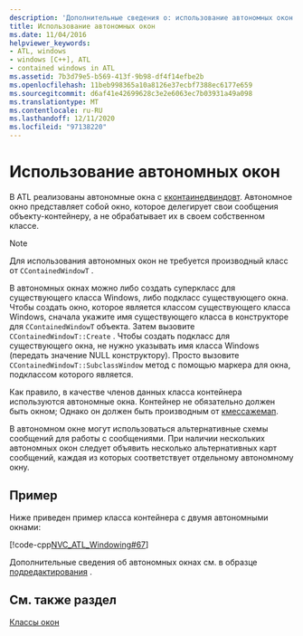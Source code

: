 ```yaml
---
description: 'Дополнительные сведения о: использование автономных окон'
title: Использование автономных окон
ms.date: 11/04/2016
helpviewer_keywords:
- ATL, windows
- windows [C++], ATL
- contained windows in ATL
ms.assetid: 7b3d79e5-b569-413f-9b98-df4f14efbe2b
ms.openlocfilehash: 11beb998365a10a8126e37ecbf7388ec6177e659
ms.sourcegitcommit: d6af41e42699628c3e2e6063ec7b03931a49a098
ms.translationtype: MT
ms.contentlocale: ru-RU
ms.lasthandoff: 12/11/2020
ms.locfileid: "97138220"
---
```

# <a name="using-contained-windows"></a>Использование автономных окон

В ATL реализованы автономные окна с [кконтаинедвиндовт](../atl/reference/ccontainedwindowt-class.md). Автономное окно представляет собой окно, которое делегирует свои сообщения объекту-контейнеру, а не обрабатывает их в своем собственном классе.

> [!NOTE]
> Для использования автономных окон не требуется производный класс от `CContainedWindowT` .

В автономных окнах можно либо создать суперкласс для существующего класса Windows, либо подкласс существующего окна. Чтобы создать окно, которое является классом существующего класса Windows, сначала укажите имя существующего класса в конструкторе для `CContainedWindowT` объекта. Затем вызовите `CContainedWindowT::Create` . Чтобы создать подкласс для существующего окна, не нужно указывать имя класса Windows (передать значение NULL конструктору). Просто вызовите `CContainedWindowT::SubclassWindow` метод с помощью маркера для окна, подклассом которого является.

Как правило, в качестве членов данных класса контейнера используются автономные окна. Контейнер не обязательно должен быть окном; Однако он должен быть производным от [кмессажемап](../atl/reference/cmessagemap-class.md).

В автономном окне могут использоваться альтернативные схемы сообщений для работы с сообщениями. При наличии нескольких автономных окон следует объявить несколько альтернативных карт сообщений, каждая из которых соответствует отдельному автономному окну.

## <a name="example"></a>Пример

Ниже приведен пример класса контейнера с двумя автономными окнами:

[!code-cpp[NVC_ATL_Windowing#67](../atl/codesnippet/cpp/using-contained-windows_1.h)]

Дополнительные сведения об автономных окнах см. в образце [подредактирования](https://github.com/Microsoft/VCSamples/tree/master/VC2008Samples/ATL/Controls/SubEdit) .

## <a name="see-also"></a>См. также раздел

[Классы окон](../atl/atl-window-classes.md)
